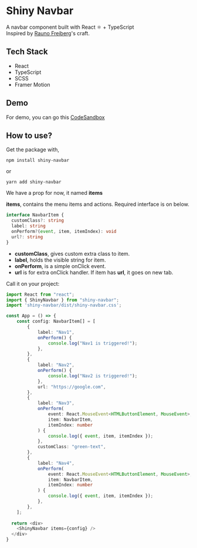 # Shiny Navbar

A navbar component built with React ⚛️ + TypeScript\
Inspired by [Rauno Freiberg](https://rauno.me/)'s craft.

## Tech Stack
- React
- TypeScript
- SCSS
- Framer Motion

## Demo
For demo, you can go this [CodeSandbox](https://codesandbox.io/s/magical-wilson-0jkkbs?file=/src/App.tsx)

## How to use?

Get the package with,
```shell
npm install shiny-navbar
```
or
```shell
yarn add shiny-navbar
```

We have a prop for now, it named **items**

**items**, contains the menu items and actions. Required interface is on below.

```typescript jsx
interface NavbarItem {
  customClass?: string
  label: string
  onPerform?(event, item, itemIndex): void
  url?: string
}
```

- __customClass__, gives custom extra class to item.
- __label__, holds the visible string for item.
- __onPerform__, is a simple onClick event.
- __url__ is for extra onClick handler. If item has **url**, it goes on new tab.

Call it on your project:

```typescript jsx
import React from "react";
import { ShinyNavbar } from "shiny-navbar";
import 'shiny-navbar/dist/shiny-navbar.css';

const App = () => {
    const config: NavbarItem[] = [
        {
            label: "Nav1",
            onPerform() {
                console.log("Nav1 is triggered!");
            },
        },
        {
            label: "Nav2",
            onPerform() {
                console.log("Nav2 is triggered!");
            },
            url: "https://google.com",
        },
        {
            label: "Nav3",
            onPerform(
                event: React.MouseEvent<HTMLButtonElement, MouseEvent>,
                item: NavbarItem,
                itemIndex: number
            ) {
                console.log({ event, item, itemIndex });
            },
            customClass: "green-text",
        },
        {
            label: "Nav4",
            onPerform(
                event: React.MouseEvent<HTMLButtonElement, MouseEvent>,
                item: NavbarItem,
                itemIndex: number
            ) {
                console.log({ event, item, itemIndex });
            },
        },
    ];
  
  return <div>
    <ShinyNavbar items={config} />
  </div>
}
```
